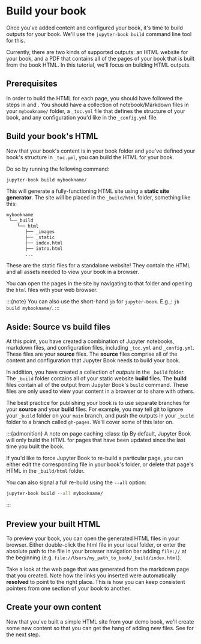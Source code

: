 # Build your book

Once you've added content and configured your book, it's time to
build outputs for your book.
We'll use the `jupyter-book build` command line tool for this.

Currently, there are two kinds of supported outputs: an HTML website for your
book, and a PDF that contains all of the pages of your book that is built
from the book HTML.
In this tutorial, we'll focus on building HTML outputs.

## Prerequisites

In order to build the HTML for each page, you should have followed the steps
in [](overview.md) and [](create.md).
You should have a collection of notebook/Markdown files in your `mybookname/` folder, a `_toc.yml` file that defines the structure of your book, and any configuration you'd like in the `_config.yml` file.

## Build your book's HTML

Now that your book's content is in your book folder and you've defined your book's structure in `_toc.yml`, you can build the HTML for your book.

Do so by running the following command:

```bash
jupyter-book build mybookname/
```

This will generate a fully-functioning HTML site using a **static site generator**.
The site will be placed in the `_build/html` folder, something like this:

```bash
mybookname
 └──_build
    └── html
       ├── _images
       ├── _static
       ├── index.html
       ├── intro.html
       ...
```

These are the static files for a standalone website!
They contain the HTML and all assets needed to view your book in a browser.

You can open the pages in the site by navigating to that folder and opening the `html` files with your web browser.

:::{note}
You can also use the short-hand `jb` for `jupyter-book`. E.g.,:
`jb build mybookname/`.
:::


## Aside: Source vs build files

At this point, you have created a combination of Jupyter notebooks, markdown files, and configuration files, including `_toc.yml` and `_config.yml`.
These files are your __source__ files.
The __source__ files comprise all of the content and configuration that Jupyter Book needs to build your book.

In addition, you have created a collection of _outputs_ in the `_build` folder.
The `_build` folder contains all of your static website __build__ files.
The __build__ files contain all of the output from Jupyter Book's `build` command.
These files are only used to view your content in a browser or to share with others.

The best practice for publishing your book is to use separate branches for your __source__ and your __build__ files.
For example, you may tell git to ignore your `_build` folder on your `main` branch, and push the outputs in your `_build` folder to a branch called `gh-pages`.
We'll cover some of this later on.

:::{admonition} A note on page caching
:class: tip
By default, Jupyter Book will only build the HTML for pages that have
been updated since the last time you built the book.

If you'd like to force Jupyter Book to re-build a particular page, you can either edit the
corresponding file in your book's folder, or delete that page's HTML in the `_build/html` folder.

You can also signal a full re-build using the `--all` option:

```bash
jupyter-book build --all mybookname/
```
:::

## Preview your built HTML

To preview your book, you can open the generated HTML files in your browser.
Either double-click the html file in your local folder, or enter the absolute
path to the file in your browser navigation bar adding `file://` at the beginning
(e.g. `file://Users/my_path_to_book/_build/index.html`).

Take a look at the web page that was generated from the markdown page that you created.
Note how the links you inserted were automatically **resolved** to point to the right place.
This is how you can keep consistent pointers from one section of your book to another.

## Create your own content

Now that you've built a simple HTML site from your demo book, we'll create some new content so that you can get the hang of adding new files. See [](new-file.md) for the next step.
